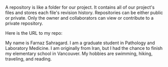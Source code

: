 A repository is like a folder for our project. It contains all of our project's files and stores each file's revision history. Repositories can be either public or private. Only the owner and collaborators can view or contribute to a private repository.

Here is the URL to my repo: 

My name is Farnaz Sahragard. I am a graduate student in Pathology and Laboratory Medicine. I am originally from Iran, but I had the chance to finish my elementary school in Vancouver. My hobbies are swimming, hiking, traveling, and reading.
